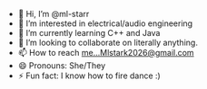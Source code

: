 - 👋 Hi, I’m @ml-starr
- 👀 I’m interested in electrical/audio engineering
- 🌱 I’m currently learning C++ and Java
- 💞️ I’m looking to collaborate on literally anything.
- 📫 How to reach me...Mlstark2026@gmail.com
- 😄 Pronouns: She/They
- ⚡ Fun fact: I know how to fire dance :)

<!---
ml-starr/ml-starr is a ✨ special ✨ repository because its `README.md` (this file) appears on your GitHub profile.
You can click the Preview link to take a look at your changes.
--->
